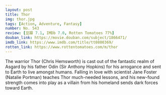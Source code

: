 ```yaml
---
layout: post 
title: Thor
img: thor.jpg
tags: [Action, Adventure, Fantasy]
number: No. 543
review: [豆瓣 7.1, IMDb 7.0, Rotten Tomatoes 77%]
douban_link: https://movie.douban.com/subject/1866471/
imdb_link: https://www.imdb.com/title/tt0800369/
rotten_link: https://www.rottentomatoes.com/m/thor
---
```


The warrior Thor (Chris Hemsworth) is cast out of the fantastic realm of Asgard by his father Odin (Sir Anthony Hopkins) for his arrogance and sent to Earth to live amongst humans. Falling in love with scientist Jane Foster (Natalie Portman) teaches Thor much-needed lessons, and his new-found strength comes into play as a villain from his homeland sends dark forces toward Earth.